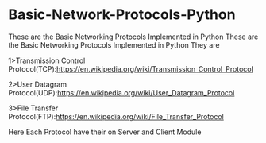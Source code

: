 # Basic-Network-Protocols-Python
These are the Basic Networking Protocols Implemented in Python
These are the Basic Networking Protocols Implemented in Python
They are

1>Transmission Control Protocol(TCP):https://en.wikipedia.org/wiki/Transmission_Control_Protocol

2>User Datagram Protocol(UDP):https://en.wikipedia.org/wiki/User_Datagram_Protocol

3>File Transfer Protocol(FTP):https://en.wikipedia.org/wiki/File_Transfer_Protocol

Here Each Protocol have their on Server and Client Module
